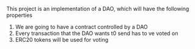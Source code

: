 This project is an implementation of a DAO, which will have the following properties

1. We are going to have a contract controlled by a DAO
2. Every transaction that the DAO wants t0 send has to ve voted on
3. ERC20 tokens will be used for voting

